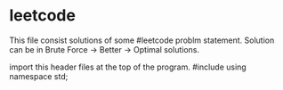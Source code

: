 # leetcode
This file consist solutions of some #leetcode problm statement. Solution can be in Brute Force -> Better -> Optimal solutions.

import this header files at the top of the program.
#include <iostream>
using namespace std;
